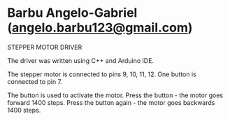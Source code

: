 # Barbu Angelo-Gabriel (angelo.barbu123@gmail.com)

STEPPER MOTOR DRIVER

The driver was written using C++ and Arduino IDE.

The stepper motor is connected to pins 9, 10, 11, 12.
One button is connected to pin 7.

The button is used to activate the motor.
Press the button - the motor goes forward 1400 steps.
Press the button again - the motor goes backwards 1400 steps.  
